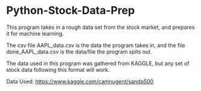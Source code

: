 # Python-Stock-Data-Prep
This program takes in a rough data set from the stock market, and prepares it for machine learning. 

The csv file AAPL_data.csv is the data the program takes in, and the file done_AAPL_data.csv is the data/file the program spits out.

The data used in this program was gathered from KAGGLE, but any set of stock data following this format will work.

Data Used: https://www.kaggle.com/camnugent/sandp500
